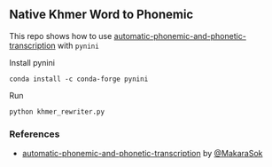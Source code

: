 ## Native Khmer Word to Phonemic

This repo shows how to use [automatic-phonemic-and-phonetic-transcription](https://gitlab.com/mkrlab/automatic-phonemic-and-phonetic-transcription) with `pynini`

Install pynini

```shell
conda install -c conda-forge pynini
```

Run

```shell
python khmer_rewriter.py
```


### References

- [automatic-phonemic-and-phonetic-transcription](https://gitlab.com/mkrlab/automatic-phonemic-and-phonetic-transcription) by [@MakaraSok](https://github.com/MakaraSok)